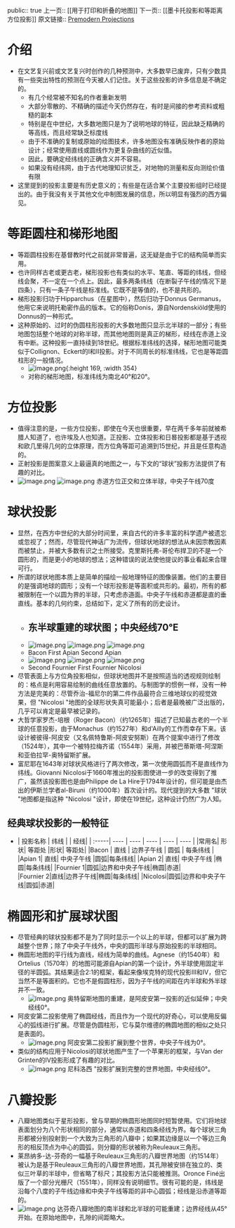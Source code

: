 public:: true
上一页:: [[用于打印和折叠的地图]]
下一页:: [[墨卡托投影和等距离方位投影]]
原文链接:: [Premodern Projections](https://web.archive.org/web/20180227085810/http://www.progonos.com/furuti/MapProj/Normal/ProjPM/projPM.html)

# 介绍
- 在文艺复兴前或文艺复兴时创作的几种预测中，大多数早已废弃，只有少数具有一些突出特性的预测在今天被人们记住。关于这些投影的许多信息是不确定的。
  * 有几个经常被不知名的作者重新发明
  * 大部分零散的、不精确的描述今天仍然存在，有时是间接的参考资料或粗糙的副本
  * 特别是在中世纪，大多数地图只是为了说明地球的特征，因此缺乏精确的等高线，而且经常缺乏标度线
  * 由于不准确的复制或原始的绘图技术，许多地图没有准确反映作者的原始设计；经常使用直线或圆线作为更复杂曲线的近似值。
  * 因此，要确定经纬线的正确含义并不容易。
  * 如果没有经纬网，由于古代地理知识贫乏，对地物的测量和反向测绘价值有限
- 这里提到的投影主要是有历史意义的；有些是在适合某个主要投影组时已经提出的。由于我没有关于其他文化中制图发展的信息，所以明显有强烈的西方偏见。
# 等距圆柱和梯形地图
- 等距圆柱投影在基督教时代之前就非常普遍，这无疑是由于它的结构简单而实用。
- 也许同样古老或更古老，梯形投影也有类似的水平、笔直、等距的纬线，但经线会聚，不一定在一个点上。因此，最多两条纬线（在断裂子午线的情况下是四条），只有一条子午线是标准线。它既不是等值的，也不是共形的。
- 梯形投影归功于Hipparchus（在星图中），然后归功于Donnus Germanus，他用它来说明托勒密作品的版本。它的俗称Donis，源自Nordenskiöld使用的Donnus的一种形式。
- 这种原始的、过时的伪圆柱形投影的大多数地图只显示北半球的一部分；有些地图包括整个地球的对称半球，而其他地图则是真正的梯形，经线在赤道上没有中断。这种投影一直持续到18世纪。根据标准纬线的选择，梯形地图可能类似于Collignon、Eckert的I和II投影。对于不同周长的标准纬线，它也是等距圆柱形的一般情况。
	- ![image.png](../assets/image_1629638697345_0.png){:height 169, :width 354}
	- 对称的梯形地图，标准纬线为南北40°和20°。
# 方位投影
- 值得注意的是，一些方位投影，即使在今天也很重要，早在两千多年前就被希腊人知道了，也许埃及人也知道。正投影、立体投影和日晷投影都是基于透视和欧几里得几何的立体原理，而方位角等距可追溯到15世纪，并且是任意构造的。
- 正射投影是图案意义上最逼真的地图之一，与下文的“球状”投影方法提供了有趣的对比。
- ![image.png](../assets/image_1629639151171_0.png) ![image.png](../assets/image_1629639161952_0.png)
  赤道方位正交和立体半球，中央子午线70度
# 球状投影
- 显然，在西方中世纪的大部分时间里，来自古代的许多丰富的科学遗产被遗忘或忽视了；然而，尽管现代神话广为流传，但球状地球的想法从未因宗教因素而被禁止，并被大多数有识之士所接受。克里斯托弗-哥伦布捍卫的不是一个圆形的，而是更小的地球的想法；这种错误的说法使他提议的事业看起来合理可行。
- 所谓的球状地图本质上是简单的描绘一般地理特征的图像装置。他们的主要目的是强调地球的圆形；没有一个球形投影是等面积或共形的。最初，所有的都被限制在一个以圆为界的半球，只考虑赤道面。中央子午线和赤道都是直的垂直线。基本的几何约束，总结如下，定义了所有的历史设计。
	- ## 东半球重建的球状图；中央经线70°E
	- ![image.png](../assets/image_1629639448639_0.png) ![image.png](../assets/image_1629639459535_0.png) ![image.png](../assets/image_1629639467494_0.png)
	- Bacon                                 First Apian                            Second Apian
	- ![image.png](../assets/image_1629639520053_0.png) ![image.png](../assets/image_1629639528068_0.png) ![image.png](../assets/image_1629639534060_0.png)
	- Second Fournier                First Fournier                      Nicolosi
- 尽管表面上与方位角投影相似，但球状地图并不是按照适当的透视规则绘制的：格点是利用容易绘制的曲线任意放置的。与制图学的惯例一样，没有一种方法是完美的：尽管乔治-福尼尔的第二件作品最符合三维地球仪的视觉效果，但 "Nicolosi "地图的全球形状失真可能最小；后者是最晚被广泛出版的，几乎可以肯定是最早被记录的。
- 大哲学家罗杰-培根（Roger Bacon）（约1265年）描述了已知最古老的一个半球的任意投影，由于Monachus（约1527年）和d'Ailly的工作而幸存下来。该设计被彼得-阿皮安（又名佩特鲁斯-阿皮安努斯）在两个提案中进行了修改（1524年），其中一个被特拉梅齐诺（1554年）采用，并被巴蒂斯塔-阿涅斯和亚伯拉罕-奥特留斯扩展。
- 富尼耶在1643年对球状风格进行了两次修改，第一次使用圆弧而不是直线作为纬线。Giovanni Nicolosi于1660年推出的投影图使进一步的改变得到了推广，虽然该投影图也是由Philippe de La Hire于1794年设计的，但可能是由杰出的伊斯兰学者al-Biruni（约1000年）首次设计的。现代提到的大多数 "球状 "地图都是指这种 "Nicolosi "设计，即使在19世纪，这种设计仍然广为人知。
## 经典球状投影的一般特征
-
  | 投影名称 | 纬线	| |  经线|
  | :-----| ---- | ---- | ---- | ---- |  ---- |
  |常用名| 形状| 等距处 |形状| 等距处|
  |Bacon | 直线 | 边界子午线 | 圆弧 | 每条纬线 |
  |Apian 1|	直线|	中央子午线	|圆弧|每条纬线|
  |Apian 2|	直线|	中央子午线	|椭圆|每条纬线|
  |Fournier 1|圆弧|边界和中央子午线|椭圆|赤道|	
  |Fournier 2|直线|边界子午线|椭圆|每条纬线|
  |Nicolosi|圆弧|边界和中央子午线|圆弧|赤道|
# 椭圆形和扩展球状图
- 尽管经典的球状投影都不是为了同时显示一个以上的半球，但都可以扩展为跨越整个世界；除了中央子午线外，中央的圆形半球与原始投影的半球相同。
- 椭圆形地图的平行线为直线，经线为简单的曲线。Agnese（约1540年）和Ortelius（1570年）的地图可能源自Apian的第一个设计，外半球使用固定半径的半圆弧。其结果适合2:1的框架，看起来像埃克特的现代投影III和IV，但它当然不是等面积的。它也不是假圆柱形，因为子午线的间距在内半球和外半球并不一致。
	- ![image.png](../assets/image_1629642102046_0.png) 
	  奥特留斯地图的重建，是阿皮安第一投影的近似延伸；中央经线0°。
- 阿皮安第二投影使用了椭圆经线，而且作为一个现代的好奇心，可以使用反偏心的弧线进行扩展。尽管是伪圆柱形，它与莫尔维德的椭圆地图的相似之处只是表面的。
	- ![image.png](../assets/image_1629642217914_0.png) 
	  阿皮安第二投影扩展到整个世界，中央子午线为0°。
- 类似的结构应用于Nicolosi的球状地图产生了一个苹果形的框架，与Van der Grinten的IV投影形成了有趣的对比。
	- ![image.png](../assets/image_1629642288742_0.png) 
	  尼科洛西 "投影扩展到完整的世界地图，中央经线0°。
# 八瓣投影
- 八瓣地图类似于星形投影，曾与早期的椭圆形地图同时短暂使用。它们将地球表面划分为八个形状相同的部分，通常以赤道和四条经线为界。每个球状三角形都被分别投射到一个大致为三角形的八瓣中；如果其边缘是以一个等边三角形的相反顶点为中心的圆弧，则分瓣的形状被称为Reuleaux三角形。
- 莱昂纳多-达-芬奇的一幅基于Reuleaux三角形的八瓣世界地图（约1514年）被认为是基于Reuleaux三角形的八瓣世界地图，其孔隙被安排在独立的、类似三叶草的半球中，但省略了标尺；其投影方法只能被推测。Oronce Finé出版了一个部分光栅尺（1551年），同样没有说明细节。很有可能的是，纬线是沿每个八度的子午线边缘和中央子午线等距的非中心圆弧；经线是沿赤道等距的。
- ![image.png](../assets/image_1629642385038_0.png) 
  达芬奇八瓣地图的南半球和北半球的可能重建；边界经线从45°开始。在原始地图中，孔隙的间距略大。